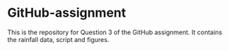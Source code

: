 # GitHub-assignment
This is the repository for Question 3 of the GitHub assignment. It contains the rainfall data, script and figures. 
